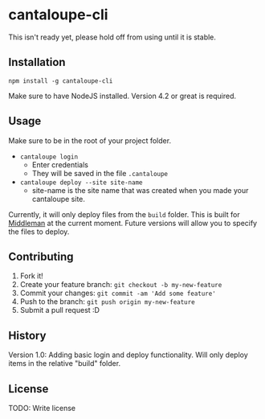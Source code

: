 # cantaloupe-cli

This isn't ready yet, please hold off from using until it is stable.

## Installation

`npm install -g cantaloupe-cli`

Make sure to have NodeJS installed. Version 4.2 or great is required.


## Usage

Make sure to be in the root of your project folder.

* `cantaloupe login`
  * Enter credentials
  * They will be saved in the file `.cantaloupe`
* `cantaloupe deploy --site site-name`
  * site-name is the site name that was created when you made your cantaloupe site.

Currently, it will only deploy files from the `build` folder. This is built for [Middleman](https://middlemanapp.com/) at the current moment. Future versions will allow you to specify the files to deploy.

## Contributing

1. Fork it!
2. Create your feature branch: `git checkout -b my-new-feature`
3. Commit your changes: `git commit -am 'Add some feature'`
4. Push to the branch: `git push origin my-new-feature`
5. Submit a pull request :D

## History

Version 1.0: Adding basic login and deploy functionality. Will only deploy items in the relative "build" folder.

## License

TODO: Write license